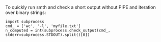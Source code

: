 To quickly run smth and check a short output without PIPE and iteration over binary strings:
```
import subprocess
cmd_ = ['wc', '-l', 'myfile.txt']
n_computed = int(subprocess.check_output(cmd_, stderr=subprocess.STDOUT).split()[0])
```
